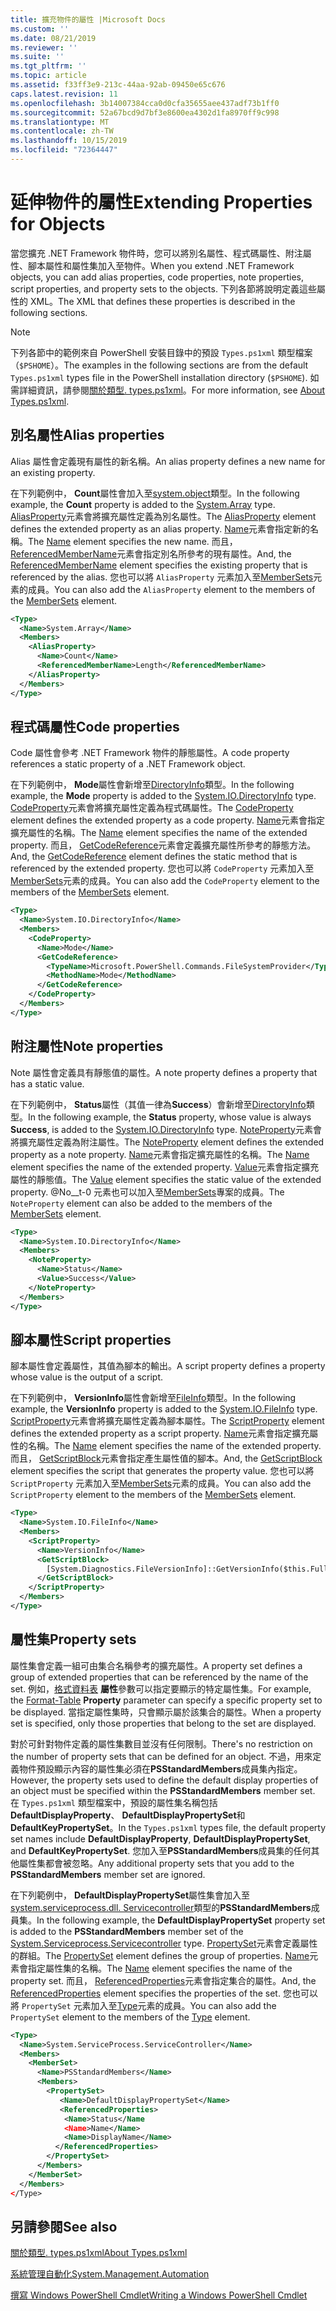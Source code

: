 ```yaml
---
title: 擴充物件的屬性 |Microsoft Docs
ms.custom: ''
ms.date: 08/21/2019
ms.reviewer: ''
ms.suite: ''
ms.tgt_pltfrm: ''
ms.topic: article
ms.assetid: f33ff3e9-213c-44aa-92ab-09450e65c676
caps.latest.revision: 11
ms.openlocfilehash: 3b14007384cca0d0cfa35655aee437adf73b1ff0
ms.sourcegitcommit: 52a67bcd9d7bf3e8600ea4302d1fa8970ff9c998
ms.translationtype: MT
ms.contentlocale: zh-TW
ms.lasthandoff: 10/15/2019
ms.locfileid: "72364447"
---
```

# <a name="extending-properties-for-objects"></a><span data-ttu-id="03873-102">延伸物件的屬性</span><span class="sxs-lookup"><span data-stu-id="03873-102">Extending Properties for Objects</span></span>

<span data-ttu-id="03873-103">當您擴充 .NET Framework 物件時，您可以將別名屬性、程式碼屬性、附注屬性、腳本屬性和屬性集加入至物件。</span><span class="sxs-lookup"><span data-stu-id="03873-103">When you extend .NET Framework objects, you can add alias properties, code properties, note properties, script properties, and property sets to the objects.</span></span> <span data-ttu-id="03873-104">下列各節將說明定義這些屬性的 XML。</span><span class="sxs-lookup"><span data-stu-id="03873-104">The XML that defines these properties is described in the following sections.</span></span>

> [!NOTE]
> <span data-ttu-id="03873-105">下列各節中的範例來自 PowerShell 安裝目錄中的預設 `Types.ps1xml` 類型檔案（`$PSHOME`）。</span><span class="sxs-lookup"><span data-stu-id="03873-105">The examples in the following sections are from the default `Types.ps1xml` types file in the PowerShell installation directory (`$PSHOME`).</span></span> <span data-ttu-id="03873-106">如需詳細資訊，請參閱[關於類型. types.ps1xml](/powershell/module/microsoft.powershell.core/about/about_types.ps1xml)。</span><span class="sxs-lookup"><span data-stu-id="03873-106">For more information, see [About Types.ps1xml](/powershell/module/microsoft.powershell.core/about/about_types.ps1xml).</span></span>

## <a name="alias-properties"></a><span data-ttu-id="03873-107">別名屬性</span><span class="sxs-lookup"><span data-stu-id="03873-107">Alias properties</span></span>

<span data-ttu-id="03873-108">Alias 屬性會定義現有屬性的新名稱。</span><span class="sxs-lookup"><span data-stu-id="03873-108">An alias property defines a new name for an existing property.</span></span>

<span data-ttu-id="03873-109">在下列範例中， **Count**屬性會加入至[system.object](/dotnet/api/System.Array)類型。</span><span class="sxs-lookup"><span data-stu-id="03873-109">In the following example, the **Count** property is added to the [System.Array](/dotnet/api/System.Array) type.</span></span> <span data-ttu-id="03873-110">[AliasProperty](/dotnet/api/system.management.automation.psaliasproperty)元素會將擴充屬性定義為別名屬性。</span><span class="sxs-lookup"><span data-stu-id="03873-110">The [AliasProperty](/dotnet/api/system.management.automation.psaliasproperty) element defines the extended property as an alias property.</span></span> <span data-ttu-id="03873-111">[Name](/dotnet/api/system.management.automation.psmemberinfo.name)元素會指定新的名稱。</span><span class="sxs-lookup"><span data-stu-id="03873-111">The [Name](/dotnet/api/system.management.automation.psmemberinfo.name) element specifies the new name.</span></span> <span data-ttu-id="03873-112">而且， [ReferencedMemberName](/dotnet/api/system.management.automation.psaliasproperty.referencedmembername)元素會指定別名所參考的現有屬性。</span><span class="sxs-lookup"><span data-stu-id="03873-112">And, the [ReferencedMemberName](/dotnet/api/system.management.automation.psaliasproperty.referencedmembername) element specifies the existing property that is referenced by the alias.</span></span> <span data-ttu-id="03873-113">您也可以將 `AliasProperty` 元素加入至[MemberSets](/dotnet/api/system.management.automation.psmemberset)元素的成員。</span><span class="sxs-lookup"><span data-stu-id="03873-113">You can also add the `AliasProperty` element to the members of the [MemberSets](/dotnet/api/system.management.automation.psmemberset) element.</span></span>

```xml
<Type>
  <Name>System.Array</Name>
  <Members>
    <AliasProperty>
      <Name>Count</Name>
      <ReferencedMemberName>Length</ReferencedMemberName>
    </AliasProperty>
  </Members>
</Type>
```

## <a name="code-properties"></a><span data-ttu-id="03873-114">程式碼屬性</span><span class="sxs-lookup"><span data-stu-id="03873-114">Code properties</span></span>

<span data-ttu-id="03873-115">Code 屬性會參考 .NET Framework 物件的靜態屬性。</span><span class="sxs-lookup"><span data-stu-id="03873-115">A code property references a static property of a .NET Framework object.</span></span>

<span data-ttu-id="03873-116">在下列範例中， **Mode**屬性會新增至[DirectoryInfo](/dotnet/api/System.IO.DirectoryInfo)類型。</span><span class="sxs-lookup"><span data-stu-id="03873-116">In the following example, the **Mode** property is added to the [System.IO.DirectoryInfo](/dotnet/api/System.IO.DirectoryInfo) type.</span></span> <span data-ttu-id="03873-117">[CodeProperty](/dotnet/api/system.management.automation.pscodeproperty)元素會將擴充屬性定義為程式碼屬性。</span><span class="sxs-lookup"><span data-stu-id="03873-117">The [CodeProperty](/dotnet/api/system.management.automation.pscodeproperty) element defines the extended property as a code property.</span></span> <span data-ttu-id="03873-118">[Name](/dotnet/api/system.management.automation.psmemberinfo.name)元素會指定擴充屬性的名稱。</span><span class="sxs-lookup"><span data-stu-id="03873-118">The [Name](/dotnet/api/system.management.automation.psmemberinfo.name) element specifies the name of the extended property.</span></span> <span data-ttu-id="03873-119">而且， [GetCodeReference](/dotnet/api/system.management.automation.pscodeproperty.gettercodereference)元素會定義擴充屬性所參考的靜態方法。</span><span class="sxs-lookup"><span data-stu-id="03873-119">And, the [GetCodeReference](/dotnet/api/system.management.automation.pscodeproperty.gettercodereference) element defines the static method that is referenced by the extended property.</span></span> <span data-ttu-id="03873-120">您也可以將 `CodeProperty` 元素加入至[MemberSets](/dotnet/api/system.management.automation.psmemberset)元素的成員。</span><span class="sxs-lookup"><span data-stu-id="03873-120">You can also add the `CodeProperty` element to the members of the [MemberSets](/dotnet/api/system.management.automation.psmemberset) element.</span></span>

```xml
<Type>
  <Name>System.IO.DirectoryInfo</Name>
  <Members>
    <CodeProperty>
      <Name>Mode</Name>
      <GetCodeReference>
        <TypeName>Microsoft.PowerShell.Commands.FileSystemProvider</TypeName>
        <MethodName>Mode</MethodName>
      </GetCodeReference>
    </CodeProperty>
  </Members>
</Type>
```

## <a name="note-properties"></a><span data-ttu-id="03873-121">附注屬性</span><span class="sxs-lookup"><span data-stu-id="03873-121">Note properties</span></span>

<span data-ttu-id="03873-122">Note 屬性會定義具有靜態值的屬性。</span><span class="sxs-lookup"><span data-stu-id="03873-122">A note property defines a property that has a static value.</span></span>

<span data-ttu-id="03873-123">在下列範例中， **Status**屬性（其值一律為**Success**）會新增至[DirectoryInfo](/dotnet/api/System.IO.DirectoryInfo)類型。</span><span class="sxs-lookup"><span data-stu-id="03873-123">In the following example, the **Status** property, whose value is always **Success**, is added to the [System.IO.DirectoryInfo](/dotnet/api/System.IO.DirectoryInfo) type.</span></span> <span data-ttu-id="03873-124">[NoteProperty](/dotnet/api/system.management.automation.psnoteproperty)元素會將擴充屬性定義為附注屬性。</span><span class="sxs-lookup"><span data-stu-id="03873-124">The [NoteProperty](/dotnet/api/system.management.automation.psnoteproperty) element defines the extended property as a note property.</span></span> <span data-ttu-id="03873-125">[Name](/dotnet/api/system.management.automation.psmemberinfo.name)元素會指定擴充屬性的名稱。</span><span class="sxs-lookup"><span data-stu-id="03873-125">The [Name](/dotnet/api/system.management.automation.psmemberinfo.name) element specifies the name of the extended property.</span></span> <span data-ttu-id="03873-126">[Value](/dotnet/api/system.management.automation.psnoteproperty.value)元素會指定擴充屬性的靜態值。</span><span class="sxs-lookup"><span data-stu-id="03873-126">The [Value](/dotnet/api/system.management.automation.psnoteproperty.value) element specifies the static value of the extended property.</span></span> <span data-ttu-id="03873-127">@No__t-0 元素也可以加入至[MemberSets](/dotnet/api/system.management.automation.psmemberset)專案的成員。</span><span class="sxs-lookup"><span data-stu-id="03873-127">The `NoteProperty` element can also be added to the members of the [MemberSets](/dotnet/api/system.management.automation.psmemberset) element.</span></span>

```xml
<Type>
  <Name>System.IO.DirectoryInfo</Name>
  <Members>
    <NoteProperty>
      <Name>Status</Name>
      <Value>Success</Value>
    </NoteProperty>
  </Members>
</Type>
```

## <a name="script-properties"></a><span data-ttu-id="03873-128">腳本屬性</span><span class="sxs-lookup"><span data-stu-id="03873-128">Script properties</span></span>

<span data-ttu-id="03873-129">腳本屬性會定義屬性，其值為腳本的輸出。</span><span class="sxs-lookup"><span data-stu-id="03873-129">A script property defines a property whose value is the output of a script.</span></span>

<span data-ttu-id="03873-130">在下列範例中， **VersionInfo**屬性會新增至[FileInfo](/dotnet/api/System.IO.FileInfo)類型。</span><span class="sxs-lookup"><span data-stu-id="03873-130">In the following example, the **VersionInfo** property is added to the [System.IO.FileInfo](/dotnet/api/System.IO.FileInfo) type.</span></span> <span data-ttu-id="03873-131">[ScriptProperty](/dotnet/api/system.management.automation.psscriptproperty)元素會將擴充屬性定義為腳本屬性。</span><span class="sxs-lookup"><span data-stu-id="03873-131">The [ScriptProperty](/dotnet/api/system.management.automation.psscriptproperty) element defines the extended property as a script property.</span></span> <span data-ttu-id="03873-132">[Name](/dotnet/api/system.management.automation.psmemberinfo.name)元素會指定擴充屬性的名稱。</span><span class="sxs-lookup"><span data-stu-id="03873-132">The [Name](/dotnet/api/system.management.automation.psmemberinfo.name) element specifies the name of the extended property.</span></span> <span data-ttu-id="03873-133">而且， [GetScriptBlock](/dotnet/api/system.management.automation.psscriptproperty.getterscript)元素會指定產生屬性值的腳本。</span><span class="sxs-lookup"><span data-stu-id="03873-133">And, the [GetScriptBlock](/dotnet/api/system.management.automation.psscriptproperty.getterscript) element specifies the script that generates the property value.</span></span> <span data-ttu-id="03873-134">您也可以將 `ScriptProperty` 元素加入至[MemberSets](/dotnet/api/system.management.automation.psmemberset)元素的成員。</span><span class="sxs-lookup"><span data-stu-id="03873-134">You can also add the `ScriptProperty` element to the members of the [MemberSets](/dotnet/api/system.management.automation.psmemberset) element.</span></span>

```xml
<Type>
  <Name>System.IO.FileInfo</Name>
  <Members>
    <ScriptProperty>
      <Name>VersionInfo</Name>
      <GetScriptBlock>
        [System.Diagnostics.FileVersionInfo]::GetVersionInfo($this.FullName)
      </GetScriptBlock>
    </ScriptProperty>
  </Members>
</Type>
```

## <a name="property-sets"></a><span data-ttu-id="03873-135">屬性集</span><span class="sxs-lookup"><span data-stu-id="03873-135">Property sets</span></span>

<span data-ttu-id="03873-136">屬性集會定義一組可由集合名稱參考的擴充屬性。</span><span class="sxs-lookup"><span data-stu-id="03873-136">A property set defines a group of extended properties that can be referenced by the name of the set.</span></span>
<span data-ttu-id="03873-137">例如，[格式資料表](/powershell/module/Microsoft.PowerShell.Utility/Format-Table)
**屬性**參數可以指定要顯示的特定屬性集。</span><span class="sxs-lookup"><span data-stu-id="03873-137">For example, the [Format-Table](/powershell/module/Microsoft.PowerShell.Utility/Format-Table)
**Property** parameter can specify a specific property set to be displayed.</span></span> <span data-ttu-id="03873-138">當指定屬性集時，只會顯示屬於該集合的屬性。</span><span class="sxs-lookup"><span data-stu-id="03873-138">When a property set is specified, only those properties that belong to the set are displayed.</span></span>

<span data-ttu-id="03873-139">對於可針對物件定義的屬性集數目並沒有任何限制。</span><span class="sxs-lookup"><span data-stu-id="03873-139">There's no restriction on the number of property sets that can be defined for an object.</span></span> <span data-ttu-id="03873-140">不過，用來定義物件預設顯示內容的屬性集必須在**PSStandardMembers**成員集內指定。</span><span class="sxs-lookup"><span data-stu-id="03873-140">However, the property sets used to define the default display properties of an object must be specified within the **PSStandardMembers** member set.</span></span> <span data-ttu-id="03873-141">在 `Types.ps1xml` 類型檔案中，預設的屬性集名稱包括**DefaultDisplayProperty**、 **DefaultDisplayPropertySet**和**DefaultKeyPropertySet**。</span><span class="sxs-lookup"><span data-stu-id="03873-141">In the `Types.ps1xml` types file, the default property set names include **DefaultDisplayProperty**, **DefaultDisplayPropertySet**, and **DefaultKeyPropertySet**.</span></span> <span data-ttu-id="03873-142">您加入至**PSStandardMembers**成員集的任何其他屬性集都會被忽略。</span><span class="sxs-lookup"><span data-stu-id="03873-142">Any additional property sets that you add to the **PSStandardMembers** member set are ignored.</span></span>

<span data-ttu-id="03873-143">在下列範例中， **DefaultDisplayPropertySet**屬性集會加入至[system.serviceprocess.dll. Servicecontroller](/dotnet/api/System.ServiceProcess.ServiceController)類型的**PSStandardMembers**成員集。</span><span class="sxs-lookup"><span data-stu-id="03873-143">In the following example, the **DefaultDisplayPropertySet** property set is added to the **PSStandardMembers** member set of the [System.Serviceprocess.Servicecontroller](/dotnet/api/System.ServiceProcess.ServiceController) type.</span></span> <span data-ttu-id="03873-144">[PropertySet](/dotnet/api/system.management.automation.pspropertyset)元素會定義屬性的群組。</span><span class="sxs-lookup"><span data-stu-id="03873-144">The [PropertySet](/dotnet/api/system.management.automation.pspropertyset) element defines the group of properties.</span></span> <span data-ttu-id="03873-145">[Name](/dotnet/api/system.management.automation.psmemberinfo.name)元素會指定屬性集的名稱。</span><span class="sxs-lookup"><span data-stu-id="03873-145">The [Name](/dotnet/api/system.management.automation.psmemberinfo.name) element specifies the name of the property set.</span></span> <span data-ttu-id="03873-146">而且， [ReferencedProperties](/dotnet/api/system.management.automation.pspropertyset.referencedpropertynames)元素會指定集合的屬性。</span><span class="sxs-lookup"><span data-stu-id="03873-146">And, the [ReferencedProperties](/dotnet/api/system.management.automation.pspropertyset.referencedpropertynames) element specifies the properties of the set.</span></span> <span data-ttu-id="03873-147">您也可以將 `PropertySet` 元素加入至[Type](/dotnet/api/system.management.automation.pstypename)元素的成員。</span><span class="sxs-lookup"><span data-stu-id="03873-147">You can also add the `PropertySet` element to the members of the [Type](/dotnet/api/system.management.automation.pstypename) element.</span></span>

```xml
<Type>
  <Name>System.ServiceProcess.ServiceController</Name>
  <Members>
    <MemberSet>
      <Name>PSStandardMembers</Name>
      <Members>
        <PropertySet>
           <Name>DefaultDisplayPropertySet</Name>
           <ReferencedProperties>
            <Name>Status</Name
            <Name>Name</Name>
            <Name>DisplayName</Name>
          </ReferencedProperties>
        </PropertySet>
      </Members>
    </MemberSet>
  </Members>
</Type>
```

## <a name="see-also"></a><span data-ttu-id="03873-148">另請參閱</span><span class="sxs-lookup"><span data-stu-id="03873-148">See also</span></span>

[<span data-ttu-id="03873-149">關於類型. types.ps1xml</span><span class="sxs-lookup"><span data-stu-id="03873-149">About Types.ps1xml</span></span>](/powershell/module/microsoft.powershell.core/about/about_types.ps1xml)

[<span data-ttu-id="03873-150">系統管理自動化</span><span class="sxs-lookup"><span data-stu-id="03873-150">System.Management.Automation</span></span>](/dotnet/api/System.Management.Automation)

[<span data-ttu-id="03873-151">撰寫 Windows PowerShell Cmdlet</span><span class="sxs-lookup"><span data-stu-id="03873-151">Writing a Windows PowerShell Cmdlet</span></span>](./writing-a-windows-powershell-cmdlet.md)
